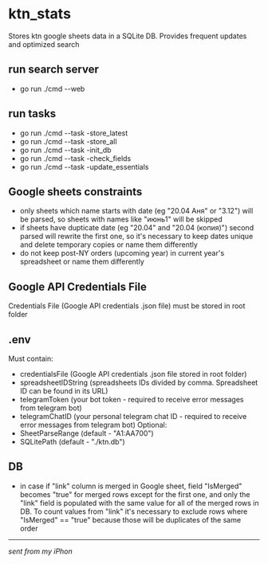 # ktn_stats

Stores ktn google sheets data in a SQLite DB. Provides frequent updates and optimized search

## run search server
- go run ./cmd --web

## run tasks
- go run ./cmd --task -store_latest
- go run ./cmd --task -store_all
- go run ./cmd --task -init_db
- go run ./cmd --task -check_fields
- go run ./cmd --task -update_essentials

## Google sheets constraints
- only sheets which name starts with date (eg "20.04 Аня" or "3.12") will be parsed, so sheets with names like "июнь1" will be skipped
- if sheets have dupticate date (eg "20.04" and "20.04 (копия)") second parsed will rewrite the first one, so it's necessary to keep dates unique and delete temporary copies or name them differently
- do not keep post-NY orders (upcoming year) in current year's spreadsheet or name them differently

## Google API Credentials File
Credentials File (Google API credentials .json file) must be stored in root folder

## .env
Must contain:
- credentialsFile (Google API credentials .json file stored in root folder)
- spreadsheetIDString (spreadsheets IDs divided by comma. Spreadsheet ID can be found in its URL)
- telegramToken (your bot token - required to receive error messages from telegram bot)
- telegramChatID (your personal telegram chat ID - required to receive error messages from telegram bot)
Optional:
- SheetParseRange (default - "A1:AA700")
- SQLitePath (default - "./ktn.db")

## DB
- in case if "link" column is merged in Google sheet, field "IsMerged" becomes "true" for merged rows except for the first one, and only the "link" field is populated with the same value for all of the merged rows in DB. To count values from "link" it's necessary to exclude rows where "IsMerged" == "true" because those will be duplicates of the same order

___
_sent from my iPhon_